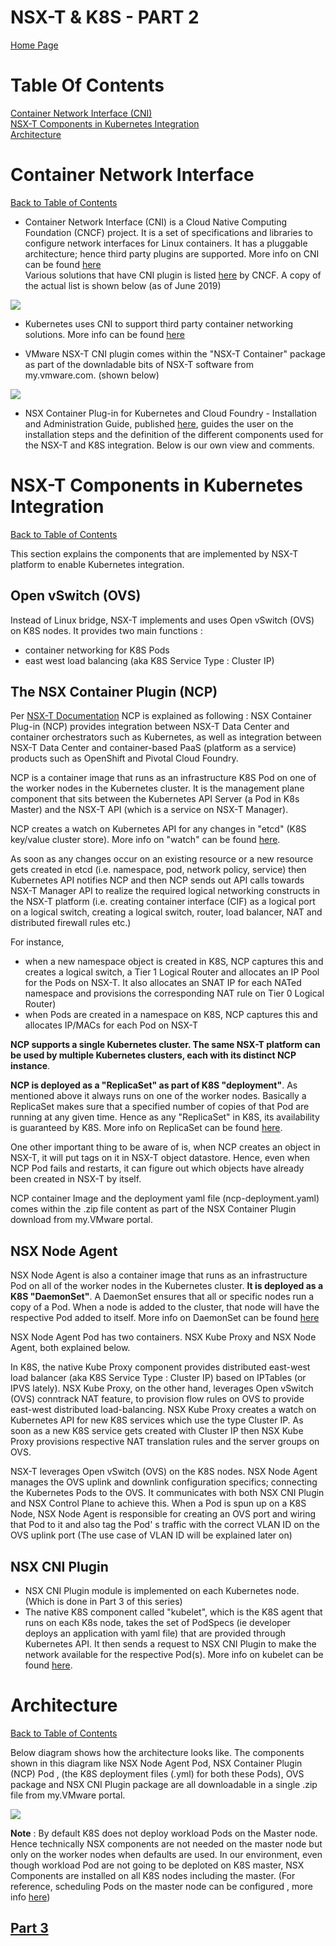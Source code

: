 # NSX-T & K8S - PART 2
[Home Page](https://github.com/dumlutimuralp/nsx-t-k8s)

# Table Of Contents

[Container Network Interface (CNI)](#Container-Network-Interface)  
[NSX-T Components in Kubernetes Integration](#NSX-T-Components-in-Kubernetes-Integration)  
[Architecture](#Architecture)

# Container Network Interface
[Back to Table of Contents](#Table-Of-Contents)

* Container Network Interface (CNI) is a Cloud Native Computing Foundation (CNCF) project. It is a set of specifications and libraries to configure network interfaces for Linux containers. It has a pluggable architecture; hence third party plugins are supported. More info on CNI can be found [here](https://github.com/containernetworking/cni)   
Various solutions that have CNI plugin is listed [here](https://landscape.cncf.io/category=cloud-native-network&format=card-mode&grouping=category) by CNCF. A copy of the actual list is shown below (as of June 2019)

![](2019-06-01-23-30-51.png)

* Kubernetes uses CNI to support third party container networking solutions. More info can be found [here](https://kubernetes.io/docs/concepts/extend-kubernetes/compute-storage-net/network-plugins/#network-plugin-requirements) 

* VMware NSX-T CNI plugin comes within the "NSX-T Container" package as part of the downladable bits of NSX-T software from my.vmware.com. (shown below)

![](2019-06-02-16-06-42.png)

* NSX Container Plug-in for Kubernetes and Cloud Foundry - Installation and Administration Guide, published [here](https://docs.vmware.com/en/VMware-NSX-T-Data-Center/index.html), guides the user on the installation steps and the definition of the different components used for the NSX-T and K8S integration. Below is our own view and comments. 

# NSX-T Components in Kubernetes Integration
[Back to Table of Contents](#Table-Of-Contents)

This section explains the components that are implemented by NSX-T platform to enable Kubernetes integration. 


## Open vSwitch (OVS)

Instead of Linux bridge, NSX-T implements and uses Open vSwitch (OVS) on K8S nodes. It provides two main functions : 
- container networking for K8S Pods
- east west load balancing (aka K8S Service Type : Cluster IP)

##  The NSX Container Plugin (NCP) 

Per [NSX-T Documentation](https://docs.vmware.com/en/VMware-NSX-T-Data-Center/2.4/com.vmware.nsxt.ncp_kubernetes.doc/GUID-52A92986-0FDF-43A5-A7BB-C037889F7559.html) NCP is explained as following : NSX Container Plug-in (NCP) provides integration between NSX-T Data Center and container orchestrators such as Kubernetes, as well as integration between NSX-T Data Center and container-based PaaS (platform as a service) products such as OpenShift and Pivotal Cloud Foundry.

NCP is a container image that runs as an infrastructure K8S Pod on one of the worker nodes in the Kubernetes cluster. It is the management plane component that sits between the Kubernetes API Server (a Pod in K8s Master) and the NSX-T API (which is a service on NSX-T Manager). 

NCP creates a watch on Kubernetes API for any changes in "etcd" (K8S key/value cluster store). More info on "watch" can be found [here](https://kubernetes.io/docs/reference/using-api/api-concepts/#efficient-detection-of-changes).

As soon as any changes occur on an existing resource or a new resource gets created in etcd (i.e. namespace, pod, network policy, service) then Kubernetes API notifies NCP and then NCP sends out API calls towards NSX-T Manager API to realize the required logical networking constructs in the NSX-T platform (i.e. creating container interface (CIF) as a logical port on a logical switch, creating a logical switch, router, load balancer, NAT and distributed firewall rules etc.) 

For instance, 

- when a new namespace object is created in K8S, NCP captures this and creates a logical switch, a Tier 1 Logical Router and allocates an IP Pool for the Pods on NSX-T. It also allocates an SNAT IP for each NATed namespace and provisions the corresponding NAT rule on Tier 0 Logical Router)
- when Pods are created in a namespace on K8S, NCP captures this and allocates IP/MACs for each Pod on NSX-T

**NCP supports a single Kubernetes cluster. The same NSX-T platform can be used by multiple Kubernetes clusters, each with its distinct NCP instance**.

**NCP is deployed as a "ReplicaSet" as part of K8S "deployment"**. As mentioned above it always runs on one of the worker nodes.  Basically a ReplicaSet makes sure that a specified number of copies of that Pod are running at any given time. Hence as any "ReplicaSet" in K8S, its availability is guaranteed by K8S. More info on ReplicaSet can be found [here](https://kubernetes.io/docs/concepts/workloads/controllers/replicaset/).

One other important thing to be aware of is, when NCP creates an object in NSX-T, it will put tags on it in NSX-T object datastore. Hence, even when NCP Pod fails and restarts, it can figure out which objects have already been created in NSX-T by itself.

NCP container Image and the deployment yaml file (ncp-deployment.yaml) comes within the .zip file content as part of the NSX Container Plugin download from my.VMware portal.
 
## NSX Node Agent 

NSX Node Agent is also a container image that runs as an infrastructure Pod on all of the worker nodes in the Kubernetes cluster. **It is deployed as a K8S "DaemonSet"**.  A DaemonSet ensures that all or specific nodes run a copy of a Pod. When a node is added to the cluster, that node will have the respective Pod added to itself. More info on DaemonSet can be found [here](https://kubernetes.io/docs/concepts/workloads/controllers/daemonset/)

NSX Node Agent Pod has two containers. NSX Kube Proxy and NSX Node Agent, both explained below.   
      
In K8S, the native Kube Proxy component provides distributed east-west load balancer (aka K8S Service Type : Cluster IP) based on IPTables (or IPVS lately). NSX Kube Proxy, on the other hand, leverages Open vSwitch (OVS) conntrack NAT feature, to provision flow rules on OVS to provide east-west distributed load-balancing. NSX Kube Proxy creates a watch on Kubernetes API for new K8S services which use the type Cluster IP. As soon as a new K8S service gets created with Cluster IP then NSX Kube Proxy provisions respective NAT translation rules and the server groups on OVS.  

NSX-T leverages Open vSwitch (OVS) on the K8S nodes. NSX Node Agent manages the OVS uplink and downlink configuration specifics; connecting the Kubernetes Pods to the OVS. It communicates with both NSX CNI Plugin and NSX Control Plane to achieve this. When a Pod is spun up on a K8S Node, NSX Node Agent is responsible for creating an OVS port and wiring that Pod to it and also tag the Pod' s traffic with the correct VLAN ID on the OVS uplink port (The use case of VLAN ID will be explained later on) 

## NSX CNI Plugin

* NSX CNI Plugin module is implemented on each Kubernetes node. (Which is done in Part 3 of this series) 
* The native K8S component called "kubelet", which is the K8S agent that runs on each K8s node, takes the set of PodSpecs (ie developer deploys an application with yaml file) that are provided through Kubernetes API. It then sends a request to NSX CNI Plugin to make the network available for the respective Pod(s). More info on kubelet can be found [here](https://kubernetes.io/docs/reference/command-line-tools-reference/kubelet/). 


# Architecture
[Back to Table of Contents](#Table-Of-Contents)

Below diagram shows how the architecture looks like. The components shown in this diagram like NSX Node Agent Pod, NSX Container Plugin (NCP) Pod , (the K8S deployment files (.yml) for both these Pods), OVS package and NSX CNI Plugin package are all downloadable in a single .zip file from my.VMware portal.

![](Architecture.png)

**Note** : By default K8S does not deploy workload Pods on the Master node. Hence technically NSX components are not needed on the master node but only on the worker nodes when defaults are used. In our environment, even though workload Pod are not going to be deploted on K8S master, NSX Components are installed on all K8S nodes including the master. (For reference, scheduling Pods on the master node can be configured , more info [here](https://kubernetes.io/docs/concepts/configuration/taint-and-toleration/))

## [Part 3](https://github.com/dumlutimuralp/nsx-t-k8s/blob/master/Part%203/README.md)

